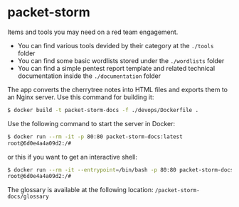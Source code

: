 # packet-storm

Items and tools you may need on a red team engagement.

- You can find various tools devided by their category at the `./tools` folder
- You can find some basic wordlists stored under the `./wordlists` folder
- You can find a simple pentest report template and related technical documentation inside the `./documentation` folder

The app converts the cherrytree notes into HTML files and exports them to an Nginx server.
Use this command for building it:
```bash
$ docker build -t packet-storm-docs -f ./devops/Dockerfile .
```

Use the following command to start the server in Docker:
```bash
$ docker run --rm -it -p 80:80 packet-storm-docs:latest
root@6d0e4a4a09d2:/# 
```

or this if you want to get an interactive shell:
```bash
$ docker run --rm -it --entrypoint=/bin/bash -p 80:80 packet-storm-docs:latest
root@6d0e4a4a09d2:/# 
```

The glossary is available at the following location:
`/packet-storm-docs/glossary`
